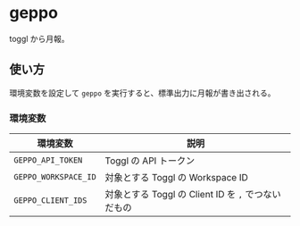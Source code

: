 # geppo

toggl から月報。

## 使い方

環境変数を設定して `geppo` を実行すると、標準出力に月報が書き出される。

### 環境変数

環境変数 | 説明
--- | ---
`GEPPO_API_TOKEN` | Toggl の API トークン
`GEPPO_WORKSPACE_ID` | 対象とする Toggl の Workspace ID
`GEPPO_CLIENT_IDS` | 対象とする Toggl の Client ID を `,` でつないだもの
